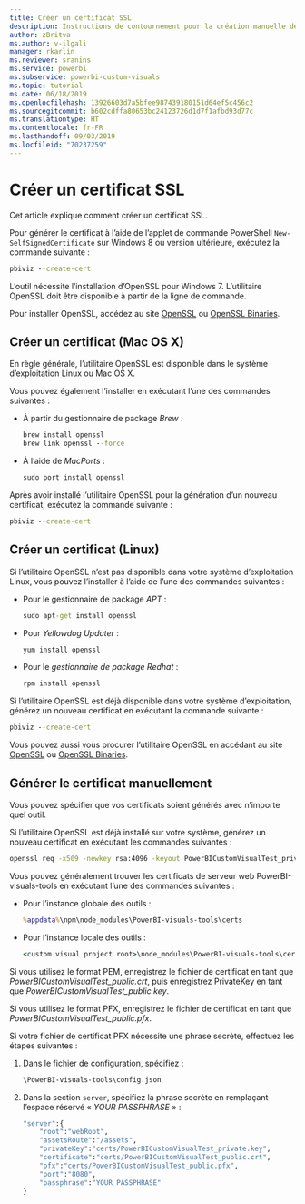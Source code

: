 ```yaml
---
title: Créer un certificat SSL
description: Instructions de contournement pour la création manuelle des certificats pour un serveur de développement
author: zBritva
ms.author: v-ilgali
manager: rkarlin
ms.reviewer: sranins
ms.service: powerbi
ms.subservice: powerbi-custom-visuals
ms.topic: tutorial
ms.date: 06/18/2019
ms.openlocfilehash: 13926603d7a5bfee987439180151d64ef5c456c2
ms.sourcegitcommit: b602cdffa80653bc24123726d1d7f1afbd93d77c
ms.translationtype: HT
ms.contentlocale: fr-FR
ms.lasthandoff: 09/03/2019
ms.locfileid: "70237259"
---
```

# <a name="create-an-ssl-certificate"></a>Créer un certificat SSL

Cet article explique comment créer un certificat SSL.

Pour générer le certificat à l’aide de l’applet de commande PowerShell `New-SelfSignedCertificate` sur Windows 8 ou version ultérieure, exécutez la commande suivante :

```cmd
pbiviz --create-cert
```

L’outil nécessite l’installation d’OpenSSL pour Windows 7. L’utilitaire OpenSSL doit être disponible à partir de la ligne de commande.

Pour installer OpenSSL, accédez au site [OpenSSL](https://www.openssl.org) ou [OpenSSL Binaries](https://wiki.openssl.org/index.php/Binaries).



## <a name="create-a-certificate-mac-os-x"></a>Créer un certificat (Mac OS X)

En règle générale, l’utilitaire OpenSSL est disponible dans le système d’exploitation Linux ou Mac OS X.

Vous pouvez également l’installer en exécutant l’une des commandes suivantes :
* À partir du gestionnaire de package *Brew* :

    ```cmd
    brew install openssl
    brew link openssl --force
    ```

* À l’aide de *MacPorts* :

    ```cmd
    sudo port install openssl
    ```

Après avoir installé l’utilitaire OpenSSL pour la génération d’un nouveau certificat, exécutez la commande suivante :

```cmd
pbiviz --create-cert
```

## <a name="create-a-certificate-linux"></a>Créer un certificat (Linux)

Si l’utilitaire OpenSSL n’est pas disponible dans votre système d’exploitation Linux, vous pouvez l’installer à l’aide de l’une des commandes suivantes :

* Pour le gestionnaire de package *APT* :

    ```cmd
    sudo apt-get install openssl
    ```

* Pour *Yellowdog Updater* :

    ```cmd
    yum install openssl
    ```

* Pour le *gestionnaire de package Redhat* :

    ```cmd
    rpm install openssl
    ```

Si l’utilitaire OpenSSL est déjà disponible dans votre système d’exploitation, générez un nouveau certificat en exécutant la commande suivante :

```cmd
pbiviz --create-cert
```

Vous pouvez aussi vous procurer l’utilitaire OpenSSL en accédant au site [OpenSSL](https://www.openssl.org) ou [OpenSSL Binaries](https://wiki.openssl.org/index.php/Binaries).

## <a name="generate-the-certificate-manually"></a>Générer le certificat manuellement

Vous pouvez spécifier que vos certificats soient générés avec n’importe quel outil.

Si l’utilitaire OpenSSL est déjà installé sur votre système, générez un nouveau certificat en exécutant les commandes suivantes :

```cmd
openssl req -x509 -newkey rsa:4096 -keyout PowerBICustomVisualTest_private.key -out PowerBICustomVisualTest_public.crt -days 365
```

Vous pouvez généralement trouver les certificats de serveur web PowerBI-visuals-tools en exécutant l’une des commandes suivantes :

* Pour l’instance globale des outils :

    ```cmd
    %appdata%\npm\node_modules\PowerBI-visuals-tools\certs
    ```

* Pour l’instance locale des outils :

    ```cmd
    <custom visual project root>\node_modules\PowerBI-visuals-tools\certs
    ```

Si vous utilisez le format PEM, enregistrez le fichier de certificat en tant que *PowerBICustomVisualTest_public.crt*, puis enregistrez PrivateKey en tant que *PowerBICustomVisualTest_public.key*.

Si vous utilisez le format PFX, enregistrez le fichier de certificat en tant que *PowerBICustomVisualTest_public.pfx*.

Si votre fichier de certificat PFX nécessite une phrase secrète, effectuez les étapes suivantes :
1. Dans le fichier de configuration, spécifiez :

    ```cmd
    \PowerBI-visuals-tools\config.json
    ```

1. Dans la section `server`, spécifiez la phrase secrète en remplaçant l’espace réservé « *YOUR PASSPHRASE* » :

    ```cmd
    "server":{
        "root":"webRoot",
        "assetsRoute":"/assets",
        "privateKey":"certs/PowerBICustomVisualTest_private.key",
        "certificate":"certs/PowerBICustomVisualTest_public.crt",
        "pfx":"certs/PowerBICustomVisualTest_public.pfx",
        "port":"8080",
        "passphrase":"YOUR PASSPHRASE"
    }
    ```
